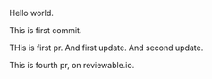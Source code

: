 Hello world.

This is first commit.

THis is first pr. And first update. And second update.

This is fourth pr, on reviewable.io.

